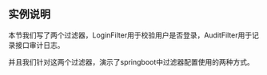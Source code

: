 ## 实例说明
本节我们写了两个过滤器，LoginFilter用于校验用户是否登录，AuditFilter用于记录接口审计日志。

并且我们针对这两个过滤器，演示了springboot中过滤器配置使用的两种方式。